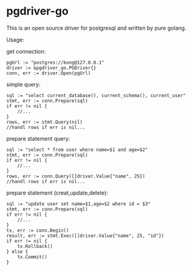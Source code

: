 # pgdriver-go
This is an open source driver for postgresql and written by pure golang.

Usage:

get connection:
```
pgUrl := "postgres://kong@127.0.0.1"
driver := &pgdriver_go.PGDriver{}
conn, err := driver.Open(pgUrl)
```

simple query:
```
sql := "select current_database(), current_schema(), current_user"
stmt, err := conn.Prepare(sql)
if err != nil {
    //...
}
rows, err := stmt.Query(nil)
//handl rows if err is nil...
```
prepare statement query:
```
sql := "select * from user where name=$1 and age=$2"
stmt, err := conn.Prepare(sql)
if err != nil {
    //...
}
rows, err := conn.Query([]driver.Value{"name", 25})
//handl rows if err is nil...
```
prepare statement (creat,update,delete):
```
sql := "update user set name=$1,age=$2 where id = $3"
stmt, err := conn.Prepare(sql)
if err != nil {
    //...
}
tx, err := conn.Begin()
result, err := stmt.Exec([]driver.Value{"name", 25, "id"})
if err != nil {
    tx.Rollback()
} else {
    tx.Commit()
}
```